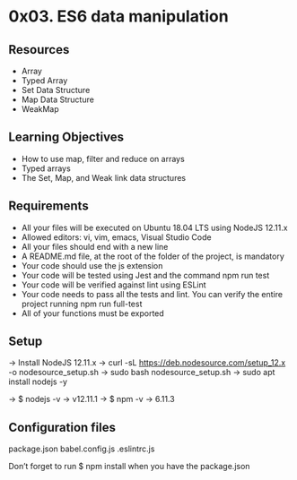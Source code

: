 # 0x03. ES6 data manipulation

## Resources
* Array
* Typed Array
* Set Data Structure
* Map Data Structure
* WeakMap

## Learning Objectives
* How to use map, filter and reduce on arrays
* Typed arrays
* The Set, Map, and Weak link data structures

## Requirements
* All your files will be executed on Ubuntu 18.04 LTS using NodeJS 12.11.x
* Allowed editors: vi, vim, emacs, Visual Studio Code
* All your files should end with a new line
* A README.md file, at the root of the folder of the project, is mandatory
* Your code should use the js extension
* Your code will be tested using Jest and the command npm run test
* Your code will be verified against lint using ESLint
* Your code needs to pass all the tests and lint. You can verify the entire project running npm run full-test
* All of your functions must be exported

## Setup
-> Install NodeJS 12.11.x
-> curl -sL https://deb.nodesource.com/setup_12.x -o nodesource_setup.sh
-> sudo bash nodesource_setup.sh
-> sudo apt install nodejs -y

-> $ nodejs -v
-> v12.11.1
-> $ npm -v
-> 6.11.3

## Configuration files
package.json
babel.config.js
.eslintrc.js

Don’t forget to run $ npm install when you have the package.json
